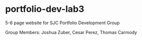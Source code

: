 # portfolio-dev-lab3
5-6 page website for SJC Portfolio Development Group

Group Members: Joshua Zuber, Cesar Perez, Thomas Carmody
